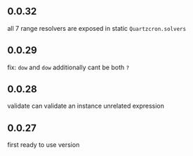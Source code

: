 

## 0.0.32  
all 7 range resolvers are exposed in static `Quartzcron.solvers`  

## 0.0.29  
fix: `dow` and `dow` additionally cant be both `?`  

## 0.0.28  
validate can validate an instance unrelated expression  

## 0.0.27  
first ready to use version  